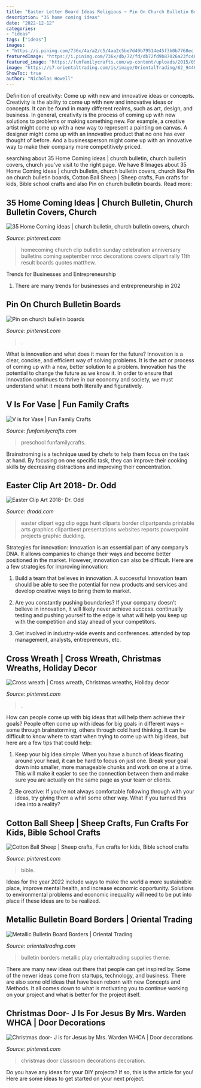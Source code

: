 ```yaml
---
title: "Easter Letter Board Ideas Religious ~ Pin On Church Bulletin Boards"
description: "35 home coming ideas"
date: "2022-12-12"
categories:
- "ideas"
tags: ["ideas"]
images:
- "https://i.pinimg.com/736x/4a/a2/c5/4aa2c5be7d49b79514e45f3b0b7768ec.jpg"
featuredImage: "https://i.pinimg.com/736x/db/72/fd/db72fd9b87026a23fc46fe3c07356d67--classroom-door-christmas-door.jpg"
featured_image: "https://funfamilycrafts.com/wp-content/uploads/2015/05/VisforVase1.jpg"
image: "https://s7.orientaltrading.com/is/image/OrientalTrading/62_9446?$PDP_VIEWER_IMAGE$"
ShowToc: true
author: "Nicholas Howell"
---
```



Definition of creativity: Come up with new and innovative ideas or concepts.
Creativity is the ability to come up with new and innovative ideas or concepts. It can be found in many different realms, such as art, design, and business. In general, creativity is the process of coming up with new solutions to problems or making something new. For example, a creative artist might come up with a new way to represent a painting on canvas. A designer might come up with an innovative product that no one has ever thought of before. And a businessperson might come up with an innovative way to make their company more competitively priced.

	

		
searching about 35 Home Coming ideas | church bulletin, church bulletin covers, church you've visit to the right page. We have 8 Images about 35 Home Coming ideas | church bulletin, church bulletin covers, church like Pin on church bulletin boards, Cotton Ball Sheep | Sheep crafts, Fun crafts for kids, Bible school crafts and also Pin on church bulletin boards. Read more:
		
    
## 35 Home Coming Ideas | Church Bulletin, Church Bulletin Covers, Church

<img loading=lazy src="https://i.pinimg.com/236x/04/cc/a2/04cca258f7c41acad98c512fae916d91--homecoming-ideas-church.jpg" onerror="this.onerror=null;this.src='https://tse3.mm.bing.net/th?id=OIP.lmjQ1knvCH2x6TLVQJ9DTwAAAA&amp;pid=15.1';" alt="35 Home Coming ideas | church bulletin, church bulletin covers, church">

_Source: pinterest.com_

>homecoming church clip bulletin sunday celebration anniversary bulletins coming september nrcc decorations covers clipart rally 11th result boards quotes matthew. 

	

Trends for Businesses and Entrepreneurship
1. There are many trends for businesses and entrepreneurship in 202
    
## Pin On Church Bulletin Boards

<img loading=lazy src="https://i.pinimg.com/736x/4a/a2/c5/4aa2c5be7d49b79514e45f3b0b7768ec.jpg" onerror="this.onerror=null;this.src='https://tse3.mm.bing.net/th?id=OIP.8Q98fVDp3jU3ZF8aWcWXrwHaFj&amp;pid=15.1';" alt="Pin on church bulletin boards">

_Source: pinterest.com_

>. 

	

What is innovation and what does it mean for the future?
Innovation is a clear, concise, and efficient way of solving problems. It is the act or process of coming up with a new, better solution to a problem. Innovation has the potential to change the future as we know it. In order to ensure that innovation continues to thrive in our economy and society, we must understand what it means both literally and figuratively.

    
## V Is For Vase | Fun Family Crafts

<img loading=lazy src="https://funfamilycrafts.com/wp-content/uploads/2015/05/VisforVase1.jpg" onerror="this.onerror=null;this.src='https://tse1.mm.bing.net/th?id=OIP.jUQR0yaLyVFsxgWWbIadoAHaKH&amp;pid=15.1';" alt="V is for Vase | Fun Family Crafts">

_Source: funfamilycrafts.com_

>preschool funfamilycrafts. 

	

Brainstroming is a technique used by chefs to help them focus on the task at hand. By focusing on one specific task, they can improve their cooking skills by decreasing distractions and improving their concentration.

    
## Easter Clip Art 2018- Dr. Odd

<img loading=lazy src="http://www.drodd.com/images11/easter-clip-art25.gif" onerror="this.onerror=null;this.src='https://tse4.mm.bing.net/th?id=OIP.tl4-lbY_zknaLa5FfkffgAAAAA&amp;pid=15.1';" alt="Easter Clip Art 2018- Dr. Odd">

_Source: drodd.com_

>easter clipart egg clip eggs hunt cliparts border clipartpanda printable arts graphics clipartbest presentations websites reports powerpoint projects graphic duckling. 

	

Strategies for innovation:
Innovation is an essential part of any company’s DNA. It allows companies to change their ways and become better positioned in the market. However, innovation can also be difficult. Here are a few strategies for improving innovation:
1. Build a team that believes in innovation. A successful Innovation team should be able to see the potential for new products and services and develop creative ways to bring them to market.

2. Are you constantly pushing boundaries? If your company doesn’t believe in innovation, it will likely never achieve success. continually testing and pushing yourself to the edge is what will help you keep up with the competition and stay ahead of your competitors.

3. Get involved in industry-wide events and conferences. attended by top management, analysts, entrepreneurs, etc.

    
## Cross Wreath | Cross Wreath, Christmas Wreaths, Holiday Decor

<img loading=lazy src="https://i.pinimg.com/originals/37/a2/c1/37a2c1ae66d3db07750384ec0d8a75f3.jpg" onerror="this.onerror=null;this.src='https://tse2.mm.bing.net/th?id=OIP.ltu0hnlVA49ZUw-lQ122wwHaL2&amp;pid=15.1';" alt="Cross wreath | Cross wreath, Christmas wreaths, Holiday decor">

_Source: pinterest.com_

>. 

	

How can people come up with big ideas that will help them achieve their goals?
People often come up with ideas for big goals in different ways – some through brainstorming, others through cold hard thinking. It can be difficult to know where to start when trying to come up with big ideas, but here are a few tips that could help:
1. Keep your big idea simple: When you have a bunch of ideas floating around your head, it can be hard to focus on just one. Break your goal down into smaller, more manageable chunks and work on one at a time. This will make it easier to see the connection between them and make sure you are actually on the same page as your team or clients.

2. Be creative: If you’re not always comfortable following through with your ideas, try giving them a whirl some other way. What if you turned this idea into a reality?

    
## Cotton Ball Sheep | Sheep Crafts, Fun Crafts For Kids, Bible School Crafts

<img loading=lazy src="https://i.pinimg.com/originals/a5/47/8e/a5478ecca01d34db48e4110556cd6390.jpg" onerror="this.onerror=null;this.src='https://tse1.mm.bing.net/th?id=OIP.rTEg5jSQi0FH7W7BxU72IgHaJ4&amp;pid=15.1';" alt="Cotton Ball Sheep | Sheep crafts, Fun crafts for kids, Bible school crafts">

_Source: pinterest.com_

>bible. 

	

Ideas for the year 2022 include ways to make the world a more sustainable place, improve mental health, and increase economic opportunity. Solutions to environmental problems and economic inequality will need to be put into place if these ideas are to be realized.

    
## Metallic Bulletin Board Borders | Oriental Trading

<img loading=lazy src="https://s7.orientaltrading.com/is/image/OrientalTrading/62_9446?$PDP_VIEWER_IMAGE$" onerror="this.onerror=null;this.src='https://tse1.mm.bing.net/th?id=OIP.lYmX15vKYV4qB7uzpNlMOgHaHa&amp;pid=15.1';" alt="Metallic Bulletin Board Borders | Oriental Trading">

_Source: orientaltrading.com_

>bulletin borders metallic play orientaltrading supplies theme. 

	

There are many new ideas out there that people can get inspired by. Some of the newer ideas come from startups, technology, and business. There are also some old ideas that have been reborn with new Concepts and Methods. It all comes down to what is motivating you to continue working on your project and what is better for the project itself.

    
## Christmas Door- J Is For Jesus By Mrs. Warden WHCA | Door Decorations

<img loading=lazy src="https://i.pinimg.com/736x/db/72/fd/db72fd9b87026a23fc46fe3c07356d67--classroom-door-christmas-door.jpg" onerror="this.onerror=null;this.src='https://tse2.mm.bing.net/th?id=OIP.w8m0BDqFiRvFYF8zxYynmQHaJ6&amp;pid=15.1';" alt="Christmas door- J is for Jesus by Mrs. Warden WHCA | Door decorations">

_Source: pinterest.com_

>christmas door classroom decorations decoration. 

	

Do you have any ideas for your DIY projects? If so, this is the article for you! Here are some ideas to get started on your next project.


